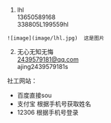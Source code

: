 
1. lhl  
13650589168  
338805L199559hl  
```
![image](image/lhl.jpg)  这是图片
```

2. 无心无知无悔   
2439579181@qq.com  
ajing2439579181s











社工网站：
   * 百度直接sou
   * 支付宝 根据手机号获取姓名
   * 12306 根据手机号登录
